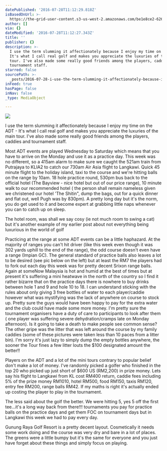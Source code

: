 ```yaml
---
datePublished: '2016-07-28T11:12:29.818Z'
isBasedOnUrl: >-
  https://the-grid-user-content.s3-us-west-2.amazonaws.com/be1e8ce2-6266-418f-93fa-fadf0af2951e.jpg
author: []
via: {}
dateModified: '2016-07-28T11:12:27.343Z'
title: ''
publisher: {}
description: >-
  I use the term slumming it affectionately because I enjoy my time on the ADT -
  It's what I call real golf and makes you appreciate the luxuries of the main
  tour. I've also made some really good friends among the players, caddies and
  tournament staff.
starred: false
sourcePath: >-
  _posts/2016-07-28-i-use-the-term-slumming-it-affectionately-because-i-enjoy-my.md
inFeed: true
hasPage: false
inNav: false
_type: MediaObject

---
```

![](https://the-grid-user-content.s3-us-west-2.amazonaws.com/be1e8ce2-6266-418f-93fa-fadf0af2951e.jpg)

I use the term slumming it affectionately because I enjoy my time on the ADT - It's what I call real golf and makes you appreciate the luxuries of the main tour. I've also made some really good friends among the players, caddies and tournament staff.

Most ADT events are played Wednesday to Saturday which means that you have to arrive on the Monday and use it as a practice day. This week was no different, so a 415am alarm to make sure we caught the 521am train from Putrajaya to KLIA2 to catch our 730am Air Asia flight to Langkawi. Quick 45 minute flight to the holiday island, taxi to the course and we're hitting balls on the range by 10am. 18 hole practice round, 530pm bus back to the official hotel (The Bayview - nice hotel but out of our price range), 10 minute walk to our recommended hotel ( the person shall remain nameless given we christened our hotel 'The Shitin", dump the bags, out for a quick dinner and flat out, well Pugh was by 830pm). A pretty long day but it's the norm, you do get used to it and become expert at grabbing little naps whenever you can to catch up on sleep.

The hotel room, was shall we say cosy (ie not much room to swing a cat) but it's another example of my earlier post about not everything being luxurious in the world of golf

Practicing at the range at some ADT events can be a little haphazard. At the majority of ranges you can't hit driver (like this week even though it was 302 yards uphill to the end of the range), the odd course doesn't even have a range (Impian GC). The general standard of practice balls also leaves a lot to be desired (see pic below on the left) but at least the RM7 the players had to fork out each day this week was for pretty decent Srixon range balls. Again at someNow Malaysia is hot and humid at the best of times but at present it's suffering a mini heatwave in the north of the country so I find it rather bizarre that on the practice days there is nowhere to buy drinks between hole 1 and 9 and hole 10 to 18\. I can understand sticking with the rules about only giving 3 free bottles of water to each player/caddie however what was mystifying was the lack of anywhere on course to stock up. Pretty sure the guys would have been happy to pay for the extra water and the club could have made some more money. I'm pretty sure the tournament organisers have a duty of care to participants to look after them ( one player was suffering severe dehydration/cramps late on Monday afternoon). Is it going to take a death to make people see common sense? The other gripe was the litter that was left around the course by my family caddies (some of these pictures were taken less than 10 paces from a litter bin). I'm sorry it's just lazy to simply dump the empty bottles anywhere, the sooner the Tour fines a few litter louts the $100 designated amount the better!!

Players on the ADT and a lot of the mini tours contrary to popular belief don't make a lot of money. I've randomly picked a golfer who finished in the top 20 who picked up just short of $600 US (RM2,200) in prize money. Lets say his flight to Langkawi from KL cost RM400 return, caddie fees including 5% of the prize money RM1010, hotel RM500, food RM150, taxis RM120, entry fee RM200, range balls RM42\. If my maths is right it's actually ended up costing the player to play in the tournament.

The less said about the golf the better. We were hitting 5, yes 5 off the first tee...it's a long way back from there!!! tournaments you pay for practice balls on the practice days and get them FOC on tournament days but in Langkawi this week we had to pay every day.

Gunung Raya Golf Resort is a pretty decent layout. Cosmetically it needs some work doing and the course was very dry and bare in a lot of places. The greens were a little bumpy but it's the same for everyone and you just have forget about these things and simply focus on playing.